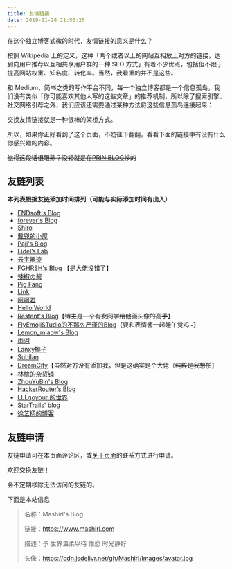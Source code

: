 ```yaml
---
title: 友情链接
date: 2019-11-28 21:56:26
---
```


在这个独立博客式微的时代，友情链接的意义是什么？

按照 Wikipedia 上的定义，这种「两个或者以上的网站互相放上对方的链接，达到向用户推荐以互相共享用户群的一种 SEO 方式」有着不少优点，包括但不限于提高网站权重、知名度、转化率。当然，我看重的并不是这些。

和 Medium、简书之类的写作平台不同，每一个独立博客都是一个信息孤岛。我们没有类似「你可能喜欢其他人写的这些文章」的推荐机制，所以除了搜索引擎、社交网络引荐之外，我们应该还需要通过某种方法将这些信息孤岛连接起来：

交换友情链接就是一种很棒的架桥方式。

所以，如果你正好看到了这个页面，不妨往下翻翻，看看下面的链接中有没有什么你感兴趣的内容。

~~觉得这段话很眼熟？没错就是在[PRIN BLOG](https://printempw.github.io/)抄的~~

## 友链列表

**本列表根据友链添加时间排列（可能与实际添加时间有出入）**

+ [ENDsoft's Blog](https://blog.r-ay.cn)
+ [forever's Blog](http://www.4ever.pink)
+ [Shiro](https://moeblog.vip/)
+ [戴兜的小屋](https://daidr.me)
+ [Paji's Blog](https://blog.honoka.club)
+ [Fidel’s Lab](https://fidel.js.org/)
+ [云宇器迹](https://cloudvl.cn)
+ [FGHRSH's Blog](https://www.fghrsh.net) 【是大佬没错了】
+ [辣椒の酱](https://removeif.github.io)
+ [Pig Fang](https://blog.gplane.win)
+ [Link](https://atlinker.cn)
+ [呵呵君](https://hehejun.cn)
+ [Hello World](https://yiwanqingtang.com)
+ [Restent's Blog](https://restentblog.gq/)【~~博主是一个有女同学给他画头像的高手~~】
+ [FlyEmojiSTudio的不那么严谨的Blog](https://flyemoji.xyz)【要和表情酱一起睡午觉吗~】
+ [Lemon_miaow's Blog](https://lemonmiaow.xyz)
+ [雨泪](https://www.daisuki.ink/)
+ [Lanxy椰子](https://www.lanxy.top/)
+ [Subilan](https://subilan.win/)
+ [DreamCity](https://www.littleqiu.net)【虽然对方没有添加我，但是这确实是个大佬（~~纯粹是我想加~~】
+ [林槐的杂货铺](https://stapx.chuhelan.com/)
+ [ZhouYuBin's Blog](https://zhouyubin.top/)
+ [HackerRouter’s Blog](https://hackerrouter.github.io/)
+ [LLLgoyour 的世界](https://lllgoyour.club/)
+ [StarTrails' blog](https://startrails.top/)
+ [徐艺扬的博客](https://xuyiyang.com.cn/)

## 友链申请

友链申请可在本页面评论区，或<a href="https://www.mashirl.cn/about">关于页面</a>的联系方式进行申请。

欢迎交换友链！

会不定期移除无法访问的友链的。

下面是本站信息

>名称：Mashirl's Blog
>
>链接：https://www.mashirl.com
>
>描述：予 世界温柔以待 惟愿 时光静好
>
>头像：https://cdn.jsdelivr.net/gh/Mashirl/Images/avatar.jpg